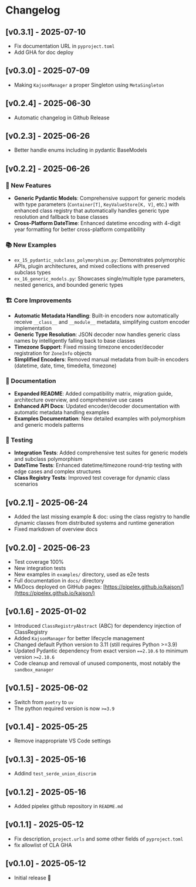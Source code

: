 # Changelog

## [v0.3.1] - 2025-07-10

- Fix documentation URL in `pyproject.toml`
- Add GHA for doc deploy

## [v0.3.0] - 2025-07-09

- Making `KajsonManager` a proper Singleton using `MetaSingleton`

## [v0.2.4] - 2025-06-30

- Automatic changelog in Github Release

## [v0.2.3] - 2025-06-26

- Better handle enums including in pydantic BaseModels

## [v0.2.2] - 2025-06-26

### 🚀 New Features

- **Generic Pydantic Models**: Comprehensive support for generic models with type parameters (`Container[T]`, `KeyValueStore[K, V]`, etc.) with enhanced class registry that automatically handles generic type resolution and fallback to base classes
- **Cross-Platform DateTime**: Enhanced datetime encoding with 4-digit year formatting for better cross-platform compatibility

### 📚 New Examples

- `ex_15_pydantic_subclass_polymorphism.py`: Demonstrates polymorphic APIs, plugin architectures, and mixed collections with preserved subclass types
- `ex_16_generic_models.py`: Showcases single/multiple type parameters, nested generics, and bounded generic types

### 🏗️ Core Improvements

- **Automatic Metadata Handling**: Built-in encoders now automatically receive `__class__` and `__module__` metadata, simplifying custom encoder implementation
- **Generic Type Resolution**: JSON decoder now handles generic class names by intelligently falling back to base classes
- **Timezone Support**: Fixed missing timezone encoder/decoder registration for `ZoneInfo` objects
- **Simplified Encoders**: Removed manual metadata from built-in encoders (datetime, date, time, timedelta, timezone)

### 📖 Documentation

- **Expanded README**: Added compatibility matrix, migration guide, architecture overview, and comprehensive use cases
- **Enhanced API Docs**: Updated encoder/decoder documentation with automatic metadata handling examples
- **Examples Documentation**: New detailed examples with polymorphism and generic models patterns

### 🧪 Testing

- **Integration Tests**: Added comprehensive test suites for generic models and subclass polymorphism
- **DateTime Tests**: Enhanced datetime/timezone round-trip testing with edge cases and complex structures
- **Class Registry Tests**: Improved test coverage for dynamic class scenarios


## [v0.2.1] - 2025-06-24

- Added the last missing example & doc: using the class registry to handle dynamic classes from distributed systems and runtime generation
- Fixed markdown of overview docs

## [v0.2.0] - 2025-06-23

- Test coverage 100%
- New integration tests
- New examples in `examples/` directory, used as e2e tests
- Full documentation in `docs/` directory
- MkDocs deployed on GitHub pages: [https://pipelex.github.io/kajson/](https://pipelex.github.io/kajson/) 

## [v0.1.6] - 2025-01-02

- Introduced `ClassRegistryAbstract` (ABC) for dependency injection of ClassRegistry
- Added `KajsonManager` for better lifecycle management
- Changed default Python version to 3.11 (still requires Python >=3.9)
- Updated Pydantic dependency from exact version `==2.10.6` to minimum version `>=2.10.6`
- Code cleanup and removal of unused components, most notably the `sandbox_manager`

## [v0.1.5] - 2025-06-02

- Switch from `poetry` to `uv`
- The python required version is now `>=3.9`

## [v0.1.4] - 2025-05-25

- Remove inappropriate VS Code settings

## [v0.1.3] - 2025-05-16

- Addind `test_serde_union_discrim`

## [v0.1.2] - 2025-05-16

- Added pipelex github repository in `README.md`

## [v0.1.1] - 2025-05-12

- Fix description, `project.urls` and some other fields of `pyproject.toml`
- fix allowlist of CLA GHA

## [v0.1.0] - 2025-05-12

- Initial release 🎉
